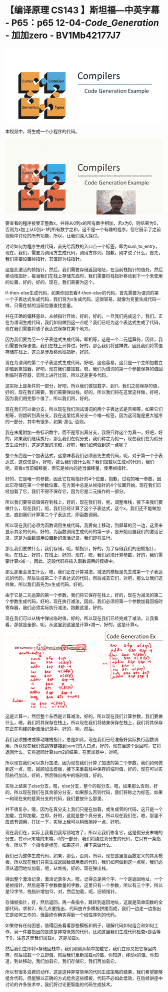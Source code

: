 # 【编译原理 CS143 】斯坦福—中英字幕 - P65：p65 12-04-_Code_Generation_ - 加加zero - BV1Mb42177J7

![](img/80370513bb189525cc4ec31ccae1e213_0.png)

本视频中，将生成一个小程序的代码。

![](img/80370513bb189525cc4ec31ccae1e213_2.png)

要查看的程序接受正整数x，并将从0到x的所有数字相加，若x为0，则结果为0，否则为x加上从0到x-1的所有数字之和，这不是一个有趣的程序，但它展示了之前视频中讨论的所有功能，所以，让我们深入探讨。

讨论如何为程序生成代码，首先给函数的入口点一个标签，即为sum_to_entry，现在，我们，需要为调用方生成代码，调用方序列，抱歉，刚才说了什么，首先，我们需要设置帧指针，其值即为栈指针。

这是此激活的帧指针，然后，我们需要存储返回地址，在当前栈指针的值处，然后移动栈指针，每当我们在栈上存储东西时，我们需要将栈指针移动到下一个未使用的位置，好的，好的，现在，我们需要为这个。

if-then-else生成代码，如果你回去看if-then-else的代码，首先需要为谓词的第一个子表达式生成代码，我们将为x生成代码，这很容易，就像为变量生成代码一样，只需在帧的当前位置查找变量。

并在正确的偏移量处，从帧指针开始，好的，好的，一旦我们完成这个，我们，正在为谓词生成代码，我们如何做到这一点呢？我们已经为这个表达式生成了代码，现在我们需要将该子表达式保存在某个地方。

因为我们要为另一个子表达式生成代码，即相等，这是一个二元运算符，因此，我们需要保存该值，我们在栈上计算过，好的，那么我们将这样做，因此我们将零值存储在栈上，这总是涉及移动栈指针，好的。

现在为谓词的第二个子表达式生成代码，好吧，这也容易，这只是一个立即加载立即值到累加器，好吧，现在我们要加载，嗯，我们为谓词的第一个参数保存的值回到临时寄存器，实际上进行比较，所以这是更多代码。

这实际上是条件的一部分，好吧，所以我们做加载字，到t1，我们之前保存的值，好的，现在我们需要，我们需要弹出栈，好的，所以我们将在这里这样做，好吧，因为我们用完那个值了，所以我们将，好的。

现在我们可以做分支，所以现在我们测试谓词的两个子表达式是否相等，如果它们相等，则跳转到真分支，我在这里给真分支一个唯一标签，因为这可能是更大程序的一部分，其中有很多，如果-那么-否则。

我在末尾附加一些标识数字，而不是写出真分支，我将只称这个为真一，好吧，好的，如果我们继续执行，那么我们在假分支，我们称之为假一，现在我们在为假分支生成代码，这是这里的求和，好吧，我们如何做到这一点呢？

整个东西是一个加表达式，这意味着我们必须首先生成代码，呃，对于第一个子表达式，这仅仅是x，好吧，那么我们做什么呢？我们加载以生成x的代码，我们呃，查看x当前偏移量，但它是帧内的适当偏移量，使用帧指针。

好的，它是唯一的参数，因此它在帧指针的4个位置，抱歉，过程的唯一参数，因此它存储在第一个参数位置，在方案中总是从帧指针的4个位置开始，现在我们已经加载了它，我们不得不保存它，因为它是二元操作的一部分。

所以我们要将该值保存到栈上，好的，现在我们将，呃，调整堆栈，接下来我们要做什么，现在我们，呃，我们已经计算了这个子表达式，这个x，我们还不能做加法，直到我们计算第二个子表达式，即函数调用。

所以现在我们必须为函数调用生成代码，我要向上移动，到屏幕的另一边，这里来显示其余的代码，好的，为函数调用生成代码的第一步，是开始设置我们的激活记录，这是为函数调用设置新的激活记录，我们即将进行。

那么我们要做什么，我们存储，呃，帧指针，好的，为了存储我们的旧帧指针，呃，在栈上，好的，在栈上，好的，现在，嗯，我们必须计算参数，好的，我们需要计算x减一，因此，这段代码将插入函数调用的模板中。

那么那里会发生什么，嗯，我们正在计算减法，减法的模板是先生成第一个子表达式的代码，然后生成第二个子表达式的代码，然后减去它们，对吧，那么让我们这样做，所以我们首先为x生成代码，好的。

由于它是二元运算的第一个参数，我们将它保存在栈上，好的，现在为减法的第二个参数生成代码，好的，现在执行减法，因此，我们必须将第一个参数加载回临时寄存器，我们必须实际执行减法，抱歉这里，好的。

现在我们可以从栈中弹出临时值，好的，所以现在我们已经完成了减法，让我看看，那就是全部，呃，从这里到这里是计算x减一，好的，这是计算x。



![](img/80370513bb189525cc4ec31ccae1e213_4.png)

这是计算一，然后整个东西是计算减法，好的，所以现在我们计算参数，我们要做什么，嗯，我们将其保存在栈上，所以现在我们将结果保存在栈上，我们将其保存在正在构建的新激活记录中，好的，呃，然后。

我们必须推进或移动堆栈指针，总是如此，现在我们已经准备好实际执行函数调用，所以现在我们做跳转链接到sum2的入口点，好的，现在当这个返回时，它将返回什么，它将返回计算sum2的结果，在累加器中，对吧。

所以现在我们可以执行加法，因为现在我们计算了加法的第二个参数，我们如何做到这一点，嗯，回顾加法模板，接下来重载栈中保存的临时值，好的，现在可以实际执行加法，好的，然后弹出栈中的临时值，好的。

实际上结束了else分支，嗯，else分支，整个的假分支，嗯，如果那么否则，好的，所以现在我们在其余部分分支，如果那么否则代码，我们将称之为标签，如果一和现在来的是真分支的代码，我们要放什么那里。

并不很复杂，嗯，因为在真分支上我们只是在加载，或生成零的代码，这只是一个加载，立即加载，立即，好的，这就是整个真分支，所以现在我们在，嗯，那里不应该有调用，打扰一下，实际上我可以稍微擦掉一点，好吧。

现在我们在，实际上我看到我写错地方了，所以让我们修复它，这是假分支末端的分支，在else末端的末端，if的一部分，我们将绕过真分支的代码，它只有一条指令，所以下一个指令是标签，如果这样，接下来做什么。

我们已为整体生成代码，如果，那么，否则，所以，现在这里是函数定义的其余模板，所以现在我们只需生成返回给调用者的代码，我们如何做到这一点呢，我们必须从返回地址加载，呃，从堆栈，好的，现在弹出栈。

弹出整个激活记录，激活记录多大，嗯，记得总是两个字，一个是返回地址，一个是帧指针，然后是等于参数数量的字数，这里只有一个参数，所以有三个字，所以是12字节，栈指针增加12，对，然后加载，呃，旧帧指针。

存储帧指针，好，然后返回，再一条指令，跳转到返回地址，这就是简单函数的全部代码，求和2，有几点要指出，代码由许多模板拼接而成，我们一边走一边指出它是如何工作的，但最终你确实得到一个线性序列的代码。

如果你有任何困惑，值得回去看看那些模板和例子，理解代码如何组合和如何工作，另一件要指出的是这是非常低效的代码，比如这里我们生成代码检查x是否等于0，注意这里我们加载x，这是加载x。

然后我们立即将x存储回栈中，我们刚刚从帧中加载它，我们立即又把它存回内存，然后加载一个立即值，然后我们重新加载x的值，你知道，移动x的值，你知道，到处移动，我们加载它，我们存储它，我们再加载它。

所以有很多浪费的动作，这是这种非常简单的代码生成策略的结果，我们希望能够组合代码，但能够以正确的方式组合这些模板，代码不必如此低效，在后续讲座中讨论的许多技术中，我们将讨论更智能的代码生成技术。

